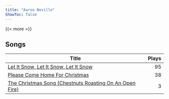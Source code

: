 ```yaml
---
title: "Aaron Neville"
ShowToc: false
---
```


{{< more >}}

## Songs
Title | Plays 
----- | -----: 
[Let It Snow, Let It Snow, Let It Snow](/songs/let-it-snow-let-it-snow-let-it-snow) | 95
[Please Come Home For Christmas](/songs/please-come-home-for-christmas) | 38
[The Christmas Song (Chestnuts Roasting On An Open Fire)](/songs/the-christmas-song-chestnuts-roasting-on-an-open-fire) | 3

